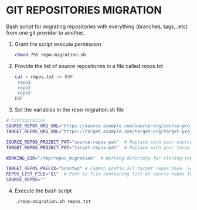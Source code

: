 # GIT REPOSITORIES MIGRATION

Bash script for migrating repositories with everything (branches, tags,..etc) from one git provider to another.

1. Grant the script execute permission
   ```sh
   chmod 755 repo-migration.sh
   ```
2. Provide the list of source repositories in a file called repos.txt
   ```sh
   cat > repos.txt << EOF
    repo1
    repo2
    repo3
   EOF
   ```
3. Set the variables in the repo-migration.sh file
  ```sh
  # Configuration
  SOURCE_REPOS_ORG_URL="https://source.example.com/source-org/source-project"  # Replace with your source Azure Repos URL
  TARGET_REPOS_ORG_URL="https://target.example.com/target-org/target-project"  # Replace with your target Azure DevOps URL
  
  SOURCE_REPOS_PROJECT_PAT="source-repos-pat"  # Replace with your source PAT
  TARGET_REPOS_PROJECT_PAT="target-repos-pat"  # Replace with your target PAT
  
  WORKING_DIR="/tmp/repos_migration"  # Working directory for cloning repos
  
  TARGET_REPOS_PREFIX="bosstwo" # Common prefix all target repos have. Set to empty string if none
  REPOS_LIST_FILE="$1"  # Path to file containing list of source repos to mirror (one repo per line)
  SOURCE_REPOS=""
  ```

4. Execute the bash script
   ```sh
   ./repo-migration.sh repos.txt
   ```


